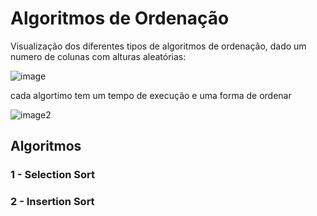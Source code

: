 # Algoritmos de Ordenação

Visualização dos diferentes tipos de algoritmos de ordenação, dado um numero de colunas com alturas aleatórias:

![image](https://github.com/Rodrigues42/Algoritmos-de-Ordenar/blob/master/image/image.png)

cada algortimo tem um tempo de execução e uma forma de ordenar

![image2](https://github.com/Rodrigues42/Algoritmos-de-Ordenar/blob/master/image/image2.png)

## Algoritmos

### 1 - Selection Sort
### 2 - Insertion Sort
